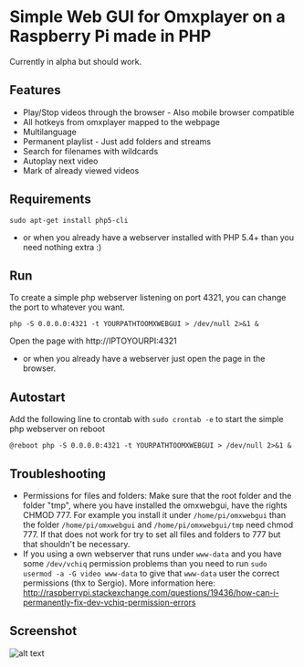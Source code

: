 # Simple Web GUI for Omxplayer on a Raspberry Pi made in PHP

Currently in alpha but should work.

## Features
* Play/Stop videos through the browser - Also mobile browser compatible
* All hotkeys from omxplayer mapped to the webpage
* Multilanguage
* Permanent playlist - Just add folders and streams
* Search for filenames with wildcards
* Autoplay next video
* Mark of already viewed videos

## Requirements
`sudo apt-get install php5-cli`
* or when you already have a webserver installed with PHP 5.4+ than you need nothing extra :)

## Run
To create a simple php webserver listening on port 4321, you can change the port to whatever you want.

`php -S 0.0.0.0:4321 -t YOURPATHTOOMXWEBGUI > /dev/null 2>&1 &`

Open the page with http://IPTOYOURPI:4321

* or when you already have a webserver just open the page in the browser.

## Autostart
Add the following line to crontab with `sudo crontab -e` to start the simple php webserver on reboot

`@reboot php -S 0.0.0.0:4321 -t YOURPATHTOOMXWEBGUI > /dev/null 2>&1 &`

## Troubleshooting
* Permissions for files and folders:
Make sure that the root folder and the folder "tmp", where you have installed the omxwebgui, have the rights CHMOD 777. For example you install it under `/home/pi/omxwebgui` than the folder `/home/pi/omxwebgui` and `/home/pi/omxwebgui/tmp` need chmod 777. If that does not work for try to set all files and folders to 777 but that shouldn't be necessary. 
* If you using a own webserver that runs under `www-data` and you have some `/dev/vchiq` permission problems than you need to run `sudo usermod -a -G video www-data` to give that `www-data` user the correct permissions (thx to Sergio). More information here: http://raspberrypi.stackexchange.com/questions/19436/how-can-i-permanently-fix-dev-vchiq-permission-errors

## Screenshot
![alt text](http://i.imgur.com/ZIrqPFX.jpg "Screenshot")
